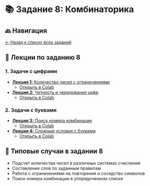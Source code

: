 # 📚 Задание 8: Комбинаторика

## 🔙 Навигация
[← Назад к списку всех заданий](../README.md)

## 📖 Лекции по заданию 8

### 1. Задачи с цифрами
*   [**Лекция 1:** Количество чисел с ограничениями](./task_8_combinatorics.ipynb)
    *   [Открыть в Colab](https://colab.research.google.com/github/ВАШ_ЛОГИН/НАЗВАНИЕ_РЕПОЗИТОРИЯ/blob/main/task_08/lecture_1_digital.ipynb)
*   [**Лекция 2:** Четность и чередование цифр](./task_8.1_combinatorics.ipynb)
    *   [Открыть в Colab](https://colab.research.google.com/github/ВАШ_ЛОГИН/НАЗВАНИЕ_РЕПОЗИТОРИЯ/blob/main/task_08/lecture_2_parity.ipynb)

### 2. Задачи с буквами  
*   [**Лекция 3:** Поиск номера комбинации](./task_8.2.ipynb)
    *   [Открыть в Colab](https://colab.research.google.com/github/ВАШ_ЛОГИН/НАЗВАНИЕ_РЕПОЗИТОРИЯ/blob/main/task_08/lecture_3_letters.ipynb)
*   [**Лекция 4:** Сложные условия с буквами](./lecture_4_advanced_letters.ipynb)
    *   [Открыть в Colab](https://colab.research.google.com/github/ВАШ_ЛОГИН/НАЗВАНИЕ_РЕПОЗИТОРИЯ/blob/main/task_08/lecture_4_advanced_letters.ipynb)

## 🎯 Типовые случаи в задании 8

*   Подсчет количества чисел в различных системах счисления
*   Составление слов по заданным правилам
*   Работа с ограничениями на повторения и соседство символов
*   Поиск номера комбинации в упорядоченном списке
